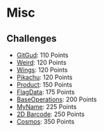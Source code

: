 # Misc

## Challenges
 - [GitGud](GitGud): 110 Points
 - [Weird](Weird): 120 Points
 - [Wings](Wings): 120 Points
 - [Pikachu](Pikachu): 120 Points
 - [Product](Product): 150 Points
 - [FlagData](FlagData): 175 Points
 - [BaseOperations](BaseOperations): 200 Points
 - [MyName](MyName): 225 Points
 - [2D Barcode](2D%20Barcode): 250 Points
 - [Cosmos](Cosmos): 350 Points